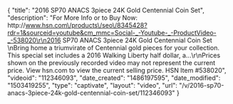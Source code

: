 {
    "title": "2016 SP70 ANACS 3piece 24K Gold Centennial Coin Set",
    "description": "For More Info or to Buy Now: http:\/\/www.hsn.com\/products\/seo\/8345428?rdr=1&sourceid=youtube&cm_mmc=Social-_-Youtube-_-ProductVideo-_-538020\r\n2016 SP70 ANACS 3piece 24K Gold Centennial Coin Set  \nBring home a triumvirate of Centennial gold pieces for your collection. This special set includes a 2016 Walking Liberty half dollar, a...\r\nPrices shown on the previously recorded video may not represent the current price.  View hsn.com to view the current selling price. HSN Item #538020",
    "videoid": "112346093",
    "date_created": "1486197595",
    "date_modified": "1503419255",
    "type": "captivate",
    "layout": "video",
    "url": "\/v\/2016-sp70-anacs-3piece-24k-gold-centennial-coin-set\/112346093"
}